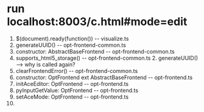 run localhost:8003/c.html#mode=edit
====
1. $(document).ready(function()) 			-- visualize.ts
2. generateUUID() 					-- opt-frontend-common.ts
3. constructor: AbstractBaseFrontend 			-- opt-frontend-common.ts
4. supports_html5_storage()				-- opt-frontend-common.ts
	2. generateUUID()  --> why is called again?
5. clearFrontendError()					-- opt-frontend-common.ts
6. constructor: OptFrontend ext AbstractBaseFrontend	-- opt-frontend.ts
7. initAceEditor: OptFrontend				-- opt-frontend.ts
8. pyInputGetValue: OptFrontend				-- opt-frontend.ts
9. setAceMode: OptFrontend				-- opt-frontend.ts
10. 
